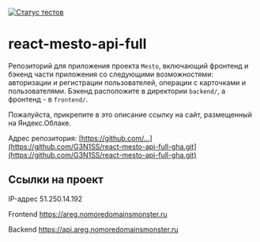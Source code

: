 [![Статус тестов](../../actions/workflows/tests.yml/badge.svg)](../../actions/workflows/tests.yml)

# react-mesto-api-full
Репозиторий для приложения проекта `Mesto`, включающий фронтенд и бэкенд части приложения со следующими возможностями: авторизации и регистрации пользователей, операции с карточками и пользователями. Бэкенд расположите в директории `backend/`, а фронтенд - в `frontend/`. 
  
Пожалуйста, прикрепите в это описание ссылку на сайт, размещенный на Яндекс.Облаке.

Адрес репозитория: [https://github.com/...](https://github.com/G3N1SS/react-mesto-api-full-gha.git](https://github.com/G3N1SS/react-mesto-api-full-gha.git)

## Ссылки на проект

IP-адрес 51.250.14.192

Frontend https://areg.nomoredomainsmonster.ru

Backend https://api.areg.nomoredomainsmonster.ru
